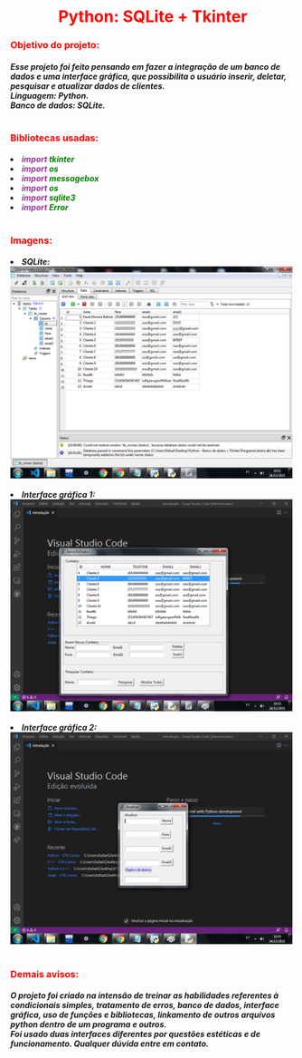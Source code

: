 <center><h1><font color = "#FF0000"> Python: SQLite + Tkinter </font></h1></center>
<h3><font color = "#FF0000"> Objetivo do projeto: </font></h3>
<h5>Esse projeto foi feito pensando em fazer a integração de um banco de dados e uma interface gráfica, que possibilita o usuário inserir, deletar, pesquisar e atualizar dados de clientes.
<br>Linguagem: Python.
<br>Banco de dados: SQLite.
</h5>
<h1></h1>
<h3><font color = "#FF0000"> Bibliotecas usadas: </font></h3>
<h5>
<li><font color = "#939"> import </font> <font color = "#008000"> tkinter</font>
<li><font color = "#939"> import </font> <font color = "#008000"> os </font>
<li><font color = "#939"> import </font> <font color = "#008000"> messagebox </font>
<li><font color = "#939"> import </font> <font color = "#008000"> os </font>
<li><font color = "#939"> import </font> <font color = "#008000"> sqlite3 </font>
<li><font color = "#939"> import </font> <font color = "#008000"> Error </font>
</h5>
<h1></h1>
<h3><font color = "#FF0000"> Imagens: </font></h3>
<h5>
<li>SQLite:
<img src="img/imagemBancoDeDados.png" alt="imgSQLite" width = 500>
<br><br>
<li>Interface gráfica 1:
<img src="img/imagemInterfaceGrafica.png" alt="imgTkinter1" width = 500>
<br><br>
<li>Interface gráfica 2:
<img src="img/imagemAtualizar.png" alt="imgTkinter2" width = 500>
<h1></h1>
</h5>
<h3><font color = "#FF0000"> Demais avisos: </font></h3>
<h5>O projeto foi criado na intensão de treinar as habilidades referentes à condicionais simples, tratamento de erros, banco de dados, interface gráfica, uso de funções e bibliotecas, linkamento de outros arquivos python dentro de um programa e outros.<br>
Foi usado duas interfaces diferentes por questões estéticas e de funcionamento. Qualquer dúvida entre em contato.
</h5>